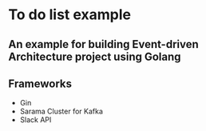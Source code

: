 # To do list example
## An example for building Event-driven Architecture project using Golang

## Frameworks 
- Gin
- Sarama Cluster for Kafka 
- Slack API

